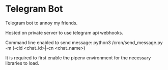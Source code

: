 # Telegram Bot
Telegram bot to annoy my friends.

Hosted on private server to use telegram api webhooks.

Command line enabled to send message:
python3 <path-to-project-directory>/cron/send_message.py -m <message> (-cid <chat_id>|-cn <chat_name>)

It is required to first enable the pipenv environment for the necessary libraries to load.